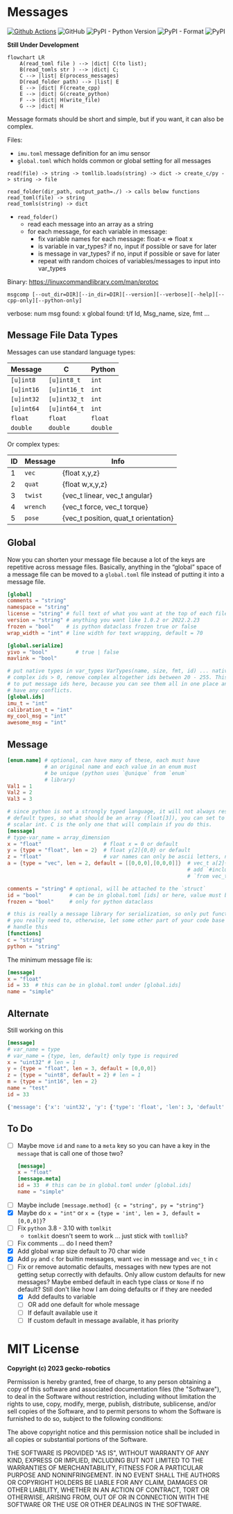 # Messages
[![Github Actions](https://github.com/gecko-robotics/messages/actions/workflows/python.yml/badge.svg)](https://github.com/gecko-robotics/messages/actions/workflows/python.yml)
![GitHub](https://img.shields.io/github/license/gecko-robotics/messages)
![PyPI - Python Version](https://img.shields.io/pypi/pyversions/gecko_messages.svg)
![PyPI - Format](https://img.shields.io/pypi/format/gecko_messages.svg)
![PyPI](https://img.shields.io/pypi/v/gecko_messages.svg)

**Still Under Development**

```mermaid
flowchart LR
    A(read_toml file ) --> |dict| C(to list);
    B(read_tomls str ) --> |dict| C;
    C --> |list| E(process_messages)
    D(read_folder path) --> |list| E
    E --> |dict| F(create_cpp)
    E --> |dict| G(create_python)
    F --> |dict| H(write_file)
    G --> |dict| H
```

Message formats should be short and simple, but if you want, it can also be complex.

Files:

- `imu.toml`  message definition for an imu sensor
- `global.toml` which holds common or global setting for all messages

```
read(file) -> string -> tomllib.loads(string) -> dict -> create_c/py -> string -> file

read_folder(dir_path, output_path=./) -> calls below functions
read_toml(file) -> string
read_tomls(string) -> dict
```

- `read_folder()`
    - read each message into an array as a string
    - for each message, for each variable in message:
        - fix variable names for each message: float-x => float x
        - is variable in var_types? if no, input if possible or save for later
        - is message in var_types? if no, input if possible or save for later
        - repeat with random choices of variables/messages to input into var_types

Binary:
https://linuxcommandlibrary.com/man/protoc

```
msgcomp [--out_dir=DIR][--in_dir=DIR][--version][--verbose][--help][--cpp-only][--python-only]
```

verbose:
num msg found: x
global found: t/f
Id, Msg_name, size, fmt
…

## Message File Data Types

Messages can use standard language types:

| Message    | C            | Python   |
|------------|--------------|----------|
| `[u]int8`  | `[u]int8_t`  | `int`    |
| `[u]int16` | `[u]int16_t` | `int`    |
| `[u]int32` | `[u]int32_t` | `int`    |
| `[u]int64` | `[u]int64_t` | `int`    |
| `float`    | `float`      | `float`  |
| `double`   | `double`     | `double` |

Or complex types:

| ID | Message  | Info                             |
|----|----------|----------------------------------|
| 1  | `vec`    | {float x,y,z}
| 2  | `quat`   | {float w,x,y,z}
| 3  | `twist`  | {vec_t linear, vec_t angular}
| 4  | `wrench` | {vec_t force, vec_t torque}
| 5  | `pose`   | {vec_t position, quat_t orientation}


## Global

Now you can shorten your message file because a lot of the keys are repetitive across
message files. Basically, anything in the “global” space of a message file can be moved
to a `global.toml` file instead of putting it into a message file.

```toml
[global]
comments = "string"
namespace = "string"
license = "string" # full text of what you want at the top of each file
version = "string" # anything you want like 1.0.2 or 2022.2.23
frozen = "bool"    # is python dataclass frozen true or false
wrap_width = "int" # line width for text wrapping, default = 70

[global.serialize]
yivo = "bool"         # true | false
mavlink = "bool"

# put native types in var_types VarTypes(name, size, fmt, id) ... native ids = 0,
# complex ids > 0, remove complex altogether ids between 20 - 255. This is nice
# to put message ids here, because you can see them all in one place and know you don’t
# have any conflicts.
[global.ids]
imu_t = "int"
calibration_t = "int"
my_cool_msg = "int"
awesome_msg = "int"
```

## Message

```toml
[enum.name] # optional, can have many of these, each must have
            # an original name and each value in an enum must
            # be unique (python uses `@unique` from `enum`
            # library)
Val1 = 1
Val2 = 2
Val3 = 3

# since python is not a strongly typed language, it will not always respect
# default types, so what should be an array (float[3]), you can set to a
# scalar int. C is the only one that will complain if you do this.
[message]
# type-var_name = array_dimension
x = "float"                    # float x = 0 or default
y = {type = "float", len = 2}  # float y[2]{0,0} or default
z = "float"                    # var names can only be ascii letters, numbers and -
a = {type = "vec", len = 2, default = [[0,0,0],[0,0,0]]}  # vec_t a[2]{{0,0,0},{0,0,0}}
                                                          # add `#include “vec_t.hpp”` and
                                                          # `from vec_t import *` when generated

comments = "string" # optional, will be attached to the `struct`
id = "bool"         # can be in global.toml [ids] or here, value must be between 20 - 255
frozen = "bool"     # only for python dataclass

# this is really a message library for serialization, so only put functions if
# you really need to, otherwise, let some other part of your code base
# handle this
[functions]
c = "string"
python = "string"
```

The minimum message file is:

```toml
[message]
x = "float"
id = 33  # this can be in global.toml under [global.ids]
name = "simple"
```

## Alternate

Still working on this

```toml
[message]
# var_name = type
# var_name = {type, len, default} only type is required
x = "uint32" # len = 1
y = {type = "float", len = 3, default = [0,0,0]}
z = {type = "uint8", default = 2} # len = 1
m = {type = "int16", len = 2}
name = "test"
id = 33
```

```python
{'message': {'x': 'uint32', 'y': {'type': 'float', 'len': 3, 'default': [0, 0, 0]}, 'z': {'type': 'uint8', 'default': 2}, 'm': {'type': 'int16', 'len': 2}, 'name': 'test', 'id': 33}}
```

## To Do

- [ ] Maybe move `id` and `name` to a `meta` key so you can have a key
    in the `message` that is call one of those two?
    ```toml
    [message]
    x = "float"
    [message.meta]
    id = 33  # this can be in global.toml under [global.ids]
    name = "simple"
    ```
- [ ] Maybe include `[message.method] {c = "string", py = "string"}`
- [x] Maybe do `x = "int"` or `x = {type = 'int', len = 3, default = [0,0,0]}`?
- [ ] Fix `python` 3.8 - 3.10 with `tomlkit`
    - `tomlkit` doesn't seem to work ... just stick with `tomllib`?
- [ ] Fix comments ... do I need them?
- [x] Add global wrap size default to 70 char wide
- [x] Add `py` and `c` for builtin messages, want `vec` in message and `vec_t` in `c`
- [ ] Fix or remove automatic defaults, messages with new types are not
      getting setup correctly with defaults. Only allow custom defaults
      for new messages? Maybe embed default in each type class or `None`
      if no default? Still don't like how I am doing defaults or if they are
      needed
    - [x] Add defaults to variable
    - [ ] OR add one default for whole message
    - [ ] If default available use it
    - [ ] If custom default in message available, it has priority

# MIT License

**Copyright (c) 2023 gecko-robotics**

Permission is hereby granted, free of charge, to any person obtaining a copy
of this software and associated documentation files (the "Software"), to deal
in the Software without restriction, including without limitation the rights
to use, copy, modify, merge, publish, distribute, sublicense, and/or sell
copies of the Software, and to permit persons to whom the Software is
furnished to do so, subject to the following conditions:

The above copyright notice and this permission notice shall be included in all
copies or substantial portions of the Software.

THE SOFTWARE IS PROVIDED "AS IS", WITHOUT WARRANTY OF ANY KIND, EXPRESS OR
IMPLIED, INCLUDING BUT NOT LIMITED TO THE WARRANTIES OF MERCHANTABILITY,
FITNESS FOR A PARTICULAR PURPOSE AND NONINFRINGEMENT. IN NO EVENT SHALL THE
AUTHORS OR COPYRIGHT HOLDERS BE LIABLE FOR ANY CLAIM, DAMAGES OR OTHER
LIABILITY, WHETHER IN AN ACTION OF CONTRACT, TORT OR OTHERWISE, ARISING FROM,
OUT OF OR IN CONNECTION WITH THE SOFTWARE OR THE USE OR OTHER DEALINGS IN THE
SOFTWARE.
